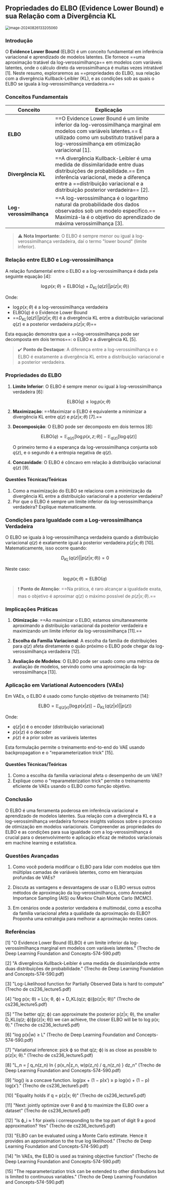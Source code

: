 ## Propriedades do ELBO (Evidence Lower Bound) e sua Relação com a Divergência KL

<img src="C:\Users\diego.rodrigues\AppData\Roaming\Typora\typora-user-images\image-20240826133205060.png" alt="image-20240826133205060" style="zoom: 80%;" />

### Introdução

O **Evidence Lower Bound** (ELBO) é um conceito fundamental em inferência variacional e aprendizado de modelos latentes. Ele fornece ==uma aproximação tratável da log-verossimilhança== em modelos com variáveis latentes, onde o cálculo direto da verossimilhança é muitas vezes intratável [1]. Neste resumo, exploraremos as ==propriedades do ELBO, sua relação com a divergência Kullback-Leibler (KL), e as condições sob as quais o ELBO se iguala à log-verossimilhança verdadeira.==

### Conceitos Fundamentais

| Conceito                | Explicação                                                   |
| ----------------------- | ------------------------------------------------------------ |
| **ELBO**                | ==O Evidence Lower Bound é um limite inferior da log-verossimilhança marginal em modelos com variáveis latentes.== É utilizado como um substituto tratável para a log-verossimilhança em otimização variacional [1]. |
| **Divergência KL**      | ==A divergência Kullback-Leibler é uma medida de dissimilaridade entre duas distribuições de probabilidade.== Em inferência variacional, mede a diferença entre a ==distribuição variacional e a distribuição posterior verdadeira== [2]. |
| **Log-verossimilhança** | ==A log-verossimilhança é o logaritmo natural da probabilidade dos dados observados sob um modelo específico.== Maximizá-la é o objetivo do aprendizado de máxima verossimilhança [3]. |

> ⚠️ **Nota Importante**: O ELBO é sempre menor ou igual à log-verossimilhança verdadeira, daí o termo "lower bound" (limite inferior).

### Relação entre ELBO e Log-verossimilhança

A relação fundamental entre o ELBO e a log-verossimilhança é dada pela seguinte equação [4]:

$$
\log p(x; \theta) = \text{ELBO}(q) + D_{KL}(q(z) || p(z|x; \theta))
$$

Onde:
- $\log p(x; \theta)$ é a log-verossimilhança verdadeira
- $\text{ELBO}(q)$ é o Evidence Lower Bound
- ==$D_{KL}(q(z) || p(z|x; \theta))$ é a divergência KL entre a distribuição variacional $q(z)$ e a posterior verdadeira $p(z|x; \theta)$==

Esta equação demonstra que a ==log-verossimilhança pode ser decomposta em dois termos==: o ELBO e a divergência KL [5].

> ✔️ **Ponto de Destaque**: A diferença entre a log-verossimilhança e o ELBO é exatamente a divergência KL entre a distribuição variacional e a posterior verdadeira.

### Propriedades do ELBO

1. **Limite Inferior**: O ELBO é sempre menor ou igual à log-verossimilhança verdadeira [6]:

   $$
   \text{ELBO}(q) \leq \log p(x; \theta)
   $$

2. **Maximização**: ==Maximizar o ELBO é equivalente a minimizar a divergência KL entre $q(z)$ e $p(z|x; \theta)$ [7].==

3. **Decomposição**: O ELBO pode ser decomposto em dois termos [8]:

   $$
   \text{ELBO}(q) = \mathbb{E}_{q(z)}[\log p(x, z; \theta)] - \mathbb{E}_{q(z)}[\log q(z)]
   $$

   O primeiro termo é a esperança da log-verossimilhança conjunta sob $q(z)$, e o segundo é a entropia negativa de $q(z)$.

4. **Concavidade**: O ELBO é côncavo em relação à distribuição variacional $q(z)$ [9].

#### Questões Técnicas/Teóricas

1. Como a maximização do ELBO se relaciona com a minimização da divergência KL entre a distribuição variacional e a posterior verdadeira?
2. Por que o ELBO é sempre um limite inferior da log-verossimilhança verdadeira? Explique matematicamente.

### Condições para Igualdade com a Log-verossimilhança Verdadeira

O ELBO se iguala à log-verossimilhança verdadeira quando a distribuição variacional $q(z)$ é exatamente igual à posterior verdadeira $p(z|x; \theta)$ [10]. Matematicamente, isso ocorre quando:

$$
D_{KL}(q(z) || p(z|x; \theta)) = 0
$$

Neste caso:

$$
\log p(x; \theta) = \text{ELBO}(q)
$$

> ❗ **Ponto de Atenção**: ==Na prática, é raro alcançar a igualdade exata, mas o objetivo é aproximar $q(z)$ o máximo possível de $p(z|x; \theta)$.==

### Implicações Práticas

1. **Otimização**: ==Ao maximizar o ELBO, estamos simultaneamente aproximando a distribuição variacional da posterior verdadeira e maximizando um limite inferior da log-verossimilhança [11].==

2. **Escolha da Família Variacional**: A escolha da família de distribuições para $q(z)$ afeta diretamente o quão próximo o ELBO pode chegar da log-verossimilhança verdadeira [12].

3. **Avaliação de Modelos**: O ELBO pode ser usado como uma métrica de avaliação de modelos, servindo como uma aproximação da log-verossimilhança [13].

### Aplicação em Variational Autoencoders (VAEs)

Em VAEs, o ELBO é usado como função objetivo de treinamento [14]:

$$
\text{ELBO} = \mathbb{E}_{q(z|x)}[\log p(x|z)] - D_{KL}(q(z|x) || p(z))
$$

Onde:
- $q(z|x)$ é o encoder (distribuição variacional)
- $p(x|z)$ é o decoder
- $p(z)$ é a prior sobre as variáveis latentes

Esta formulação permite o treinamento end-to-end do VAE usando backpropagation e o "reparameterization trick" [15].

#### Questões Técnicas/Teóricas

1. Como a escolha da família variacional afeta o desempenho de um VAE?
2. Explique como o "reparameterization trick" permite o treinamento eficiente de VAEs usando o ELBO como função objetivo.

### Conclusão

O ELBO é uma ferramenta poderosa em inferência variacional e aprendizado de modelos latentes. Sua relação com a divergência KL e a log-verossimilhança verdadeira fornece insights valiosos sobre o processo de otimização em modelos variacionais. Compreender as propriedades do ELBO e as condições para sua igualdade com a log-verossimilhança é crucial para o desenvolvimento e aplicação eficaz de métodos variacionais em machine learning e estatística.

### Questões Avançadas

1. Como você poderia modificar o ELBO para lidar com modelos que têm múltiplas camadas de variáveis latentes, como em hierarquias profundas de VAEs?

2. Discuta as vantagens e desvantagens de usar o ELBO versus outros métodos de aproximação da log-verossimilhança, como Annealed Importance Sampling (AIS) ou Markov Chain Monte Carlo (MCMC).

3. Em cenários onde a posterior verdadeira é multimodal, como a escolha da família variacional afeta a qualidade da aproximação do ELBO? Proponha uma estratégia para melhorar a aproximação nestes casos.

### Referências

[1] "O Evidence Lower Bound (ELBO) é um limite inferior da log-verossimilhança marginal em modelos com variáveis latentes." (Trecho de Deep Learning Foundation and Concepts-574-590.pdf)

[2] "A divergência Kullback-Leibler é uma medida de dissimilaridade entre duas distribuições de probabilidade." (Trecho de Deep Learning Foundation and Concepts-574-590.pdf)

[3] "Log-Likelihood function for Partially Observed Data is hard to compute" (Trecho de cs236_lecture5.pdf)

[4] "log p(x; θ) = L(x; θ, ϕ) + D_KL(q(z; ϕ)∥p(z|x; θ))" (Trecho de cs236_lecture5.pdf)

[5] "The better q(z; ϕ) can approximate the posterior p(z|x; θ), the smaller D_KL(q(z; ϕ)∥p(z|x; θ)) we can achieve, the closer ELBO will be to log p(x; θ)." (Trecho de cs236_lecture5.pdf)

[6] "log p(x|w) ≥ L" (Trecho de Deep Learning Foundation and Concepts-574-590.pdf)

[7] "Variational inference: pick ϕ so that q(z; ϕ) is as close as possible to p(z|x; θ)." (Trecho de cs236_lecture5.pdf)

[8] "L_n = ∫ q_n(z_n) ln { p(x_n|z_n, w)p(z_n) / q_n(z_n) } dz_n" (Trecho de Deep Learning Foundation and Concepts-574-590.pdf)

[9] "log() is a concave function. log(px + (1 − p)x′) ≥ p log(x) + (1 − p) log(x′)." (Trecho de cs236_lecture5.pdf)

[10] "Equality holds if q = p(z|x; θ)" (Trecho de cs236_lecture5.pdf)

[11] "Next: jointly optimize over θ and ϕ to maximize the ELBO over a dataset" (Trecho de cs236_lecture5.pdf)

[12] "Is ϕ_i ≈ 1 for pixels i corresponding to the top part of digit 9 a good approximation? Yes" (Trecho de cs236_lecture5.pdf)

[13] "ELBO can be evaluated using a Monte Carlo estimate. Hence it provides an approximation to the true log likelihood." (Trecho de Deep Learning Foundation and Concepts-574-590.pdf)

[14] "In VAEs, the ELBO is used as training objective function" (Trecho de Deep Learning Foundation and Concepts-574-590.pdf)

[15] "The reparameterization trick can be extended to other distributions but is limited to continuous variables." (Trecho de Deep Learning Foundation and Concepts-574-590.pdf)